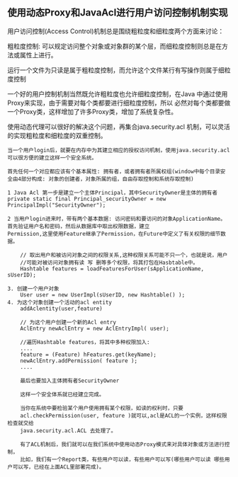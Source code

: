 ## 使用动态Proxy和JavaAcl进行用户访问控制机制实现
用户访问控制(Access Control)机制总是围绕粗粒度和细粒度两个方面来讨论：

粗粒度控制: 可以规定访问整个对象或对象群的某个层，而细粒度控制则总是在方法或属性上进行。

运行一个文件为只读是属于粗粒度控制，而允许这个文件某行有写操作则属于细粒度控制

一个好的用户控制机制当然既允许粗粒度也允许细粒度控制，在Java 中通过使用Proxy来实现，由于需要对每个类都要进行细粒度控制，所以
必然对每个类都要做一个Proxy类，这样增加了许多Proxy类，增加了系统复杂性。

使用动态代理可以很好的解决这个问题，再集合java.security.acl 机制，可以灵活的实现粗粒度和细粒度的双重控制。

    当一个用户login后，就要在内存中为其建立相应的授权访问机制，使用java.security.acl可以很方便的建立这样一个安全系统。

    首先任何一个对应都应该有个基本属性: 拥有者，或者拥有者所属权组(window中每个目录安全由4部分构成: 对象的创建者，对象所属的组，自由存取控制和系统存取控制)
    
    1 Java Acl 第一步是建立一个主体Principal，其中SecurityOwner是主体的拥有者
    private static final Principal_securityOwner = new PrincipalImpl("SecurityOwner");
    
    2 当用户login进来时，带有两个基本数据: 访问密码和要访问的对象ApplicationName。首先验证用户名和密码，然后从数据库中取出权限数据，建立
    Permission,这里使用Feature继承了Permission，在Future中定义了有关权限的细节数据。
        
        // 取出用户和被访问对象之间的权限关系,这种权限关系可能不只一个，也就是说，用户
        //可能对被访问对象拥有读 写 删等多个权限，将其打包在Hasbtable中。
        Hashtable features = loadFeaturesForUser(sApplicationName, sUserID);
    
    3. 创建一个用户对象
        User user = new UserImpl(sUserID, new Hashtable() );
    4. 为这个对象创建一个活动的acl entity
        addAclentity(user,feature)
        
        // 为这个用户创建一个新的Acl entry
        AclEntry newAclEntry = new AclEntryImpl( user);
        
        //遍历Hashtable features，将其中多种权限加入:
        ....
        feature = (Feature) hFeatures.get(keyName);
        newAclEntry.addPermission( feature );
        ....
        
        最后也要加入主体拥有者SecurityOwner
        
        这样一个安全体系就已经建立完成。
        
        当你在系统中要检验某个用户使用拥有某个权限，如读的权利时，只要
        acl.checkPermission(user, feature )就可以,acl是ACL的一个实例，这样权限检查就交给
        java.security.acl.ACL 去处理了。
        
        有了ACL机制后，我们就可以在我们系统中使用动态Proxy模式来对具体对象或方法进行控制，
        比如，我们有一个Report类，有些用户可以读，有些用户可以写(哪些用户可以读 哪些用户可以写，已经在上面ACL里部署完成)。
        
        
        
    